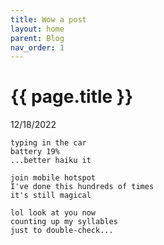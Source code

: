 ```yaml
---
title: Wow a post
layout: home
parent: Blog
nav_order: 1
---
```


# {{ page.title }}

12/18/2022

```text
typing in the car
battery 19%
...better haiku it
```

```text
join mobile hotspot
I've done this hundreds of times
it's still magical
```

```text
lol look at you now
counting up my syllables
just to double-check...
```